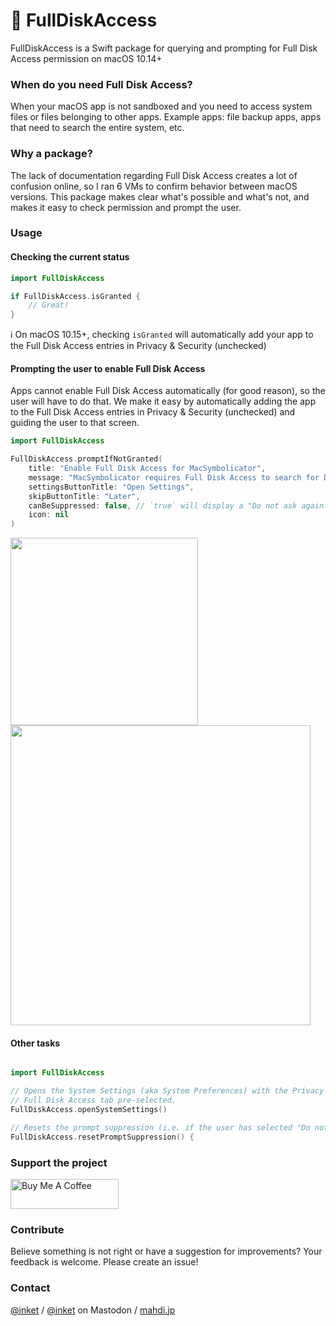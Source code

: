 # 💾 FullDiskAccess

FullDiskAccess is a Swift package for querying and prompting for Full Disk Access permission on macOS 10.14+

### When do you need Full Disk Access?

When your macOS app is not sandboxed and you need to access system files or files belonging to other apps. Example apps: file backup apps, apps that need to search the entire system, etc.

### Why a package?

The lack of documentation regarding Full Disk Access creates a lot of confusion online, so I ran 6 VMs to confirm behavior between macOS versions. This package makes clear what's possible and what's not, and makes it easy to check permission and prompt the user.

### Usage

#### Checking the current status

```swift
import FullDiskAccess

if FullDiskAccess.isGranted {
    // Great!
}
```

ℹ️ On macOS 10.15+, checking `isGranted` will automatically add your app to the Full Disk Access entries in Privacy & Security (unchecked)

#### Prompting the user to enable Full Disk Access

Apps cannot enable Full Disk Access automatically (for good reason), so the user will have to do that. We make it easy by automatically adding the app to the Full Disk Access entries in Privacy & Security (unchecked) and guiding the user to that screen.

```swift
import FullDiskAccess

FullDiskAccess.promptIfNotGranted(
    title: "Enable Full Disk Access for MacSymbolicator",
    message: "MacSymbolicator requires Full Disk Access to search for DSYMs using Spotlight.",
    settingsButtonTitle: "Open Settings",
    skipButtonTitle: "Later",
    canBeSuppressed: false, // `true` will display a "Do not ask again." checkbox and honor it
    icon: nil
)
```

<img width="300" src="https://github.com/inket/FullDiskAccess/assets/679224/236b719d-2b4a-4f03-8aef-ba1d11e176c4">

<img width="480" src="https://github.com/inket/FullDiskAccess/assets/679224/d52dab09-2974-45bd-807a-dc3f8edb8f55">

#### Other tasks

```swift

import FullDiskAccess

// Opens the System Settings (aka System Preferences) with the Privacy & Security preference pane open and the
// Full Disk Access tab pre-selected.
FullDiskAccess.openSystemSettings()

// Resets the prompt suppression (i.e. if the user has selected "Do not ask again.", this resets their choice)
FullDiskAccess.resetPromptSuppression() {
```

### Support the project

<a href="https://www.buymeacoffee.com/mahdibchatnia" target="_blank"><img src="https://cdn.buymeacoffee.com/buttons/v2/default-yellow.png" alt="Buy Me A Coffee" height="48" width="173" ></a>

### Contribute

Believe something is not right or have a suggestion for improvements? Your feedback is welcome. Please create an issue!

### Contact

[@inket](https://github.com/inket) / [@inket](https://mastodon.social/@inket) on Mastodon / [mahdi.jp](https://mahdi.jp)
